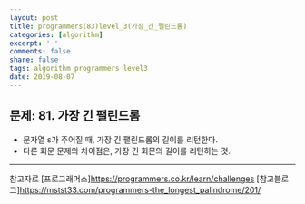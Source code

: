 ```yaml
---
layout: post
title: programmers(83)level_3(가장_긴_팰린드롬)
categories: [algorithm]
excerpt: ' '
comments: false
share: false
tags: algorithm programmers level3
date: 2019-08-07
---
```


## 문제: 81. 가장 긴 팰린드롬

- 문자열 s가 주어질 때, 가장 긴 팰린드롬의 길이를 리턴한다.
- 다른 회문 문제와 차이점은, 가장 긴 회문의 길이를 리턴하는 것.

---

참고자료
[프로그래머스]<https://programmers.co.kr/learn/challenges>
[참고블로그]<https://mstst33.com/programmers-the_longest_palindrome/201/>
